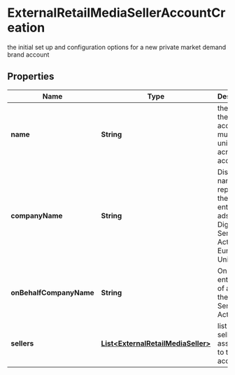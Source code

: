 

# ExternalRetailMediaSellerAccountCreation

the initial set up and configuration options for a new private market demand brand account

## Properties

| Name | Type | Description | Notes |
|------------ | ------------- | ------------- | -------------|
|**name** | **String** | the name of the account, must be unique across all accounts |  [optional] |
|**companyName** | **String** | Display name for reporting the owning entity of ads for the Digital Services Act in the European Union |  [optional] |
|**onBehalfCompanyName** | **String** | On behalf entity name of ads for the Digital Services Act |  [optional] |
|**sellers** | [**List&lt;ExternalRetailMediaSeller&gt;**](ExternalRetailMediaSeller.md) | list of sellers to associate to the new account |  |



